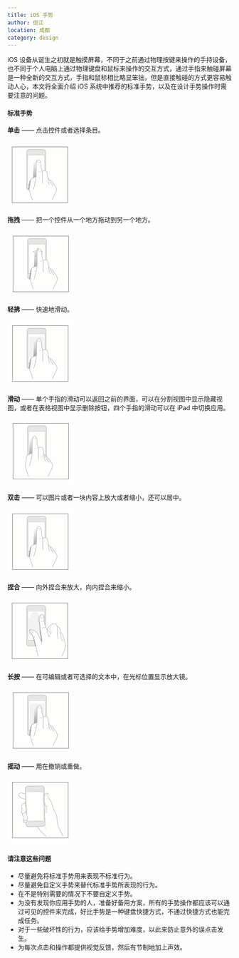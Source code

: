 ```yaml
---
title: iOS 手势
author: 但江
location: 成都 
category: design
---
```


iOS 设备从诞生之初就是触摸屏幕，不同于之前通过物理按键来操作的手持设备，也不同于个人电脑上通过物理键盘和鼠标来操作的交互方式，通过手指来触碰屏幕是一种全新的交互方式，手指和鼠标相比略显笨拙，但是直接触碰的方式更容易触动人心，本文将全面介绍 iOS 系统中推荐的标准手势，以及在设计手势操作时需要注意的问题。

#### 标准手势

**单击** —— 点击控件或者选择条目。

![iOS Gestures Tap](/images/ios-gestures-tap.gif)

**拖拽** —— 把一个控件从一个地方拖动到另一个地方。

![iOS Gestures Drag](/images/ios-gestures-drag.gif)

**轻拂** —— 快速地滑动。

![iOS Gestures Flick](/images/ios-gestures-flick.gif)

**滑动** —— 单个手指的滑动可以返回之前的界面，可以在分割视图中显示隐藏视图，或者在表格视图中显示删除按钮，四个手指的滑动可以在 iPad 中切换应用。

![iOS Gestures Swipe](/images/ios-gestures-swipe.gif)

**双击** —— 可以图片或者一块内容上放大或者缩小，还可以居中。

![iOS Gestures Double Tap](/images/ios-gestures-double-tap.gif)

**捏合** —— 向外捏合来放大，向内捏合来缩小。

![iOS Gestures Pinch](/images/ios-gestures-pinch.gif)

**长按** —— 在可编辑或者可选择的文本中，在光标位置显示放大镜。

![iOS Gestures Touch hold](/images/ios-gestures-touch-hold.gif)

**摇动** —— 用在撤销或重做。

![iOS Gestures Shake](/images/ios-gestures-shake.gif)

#### 请注意这些问题

* 尽量避免将标准手势用来表现不标准行为。
* 尽量避免自定义手势来替代标准手势所表现的行为。
* 在不是特别需要的情况下不要自定义手势。
* 为没有发现你应用手势的人，准备好备用方案，所有的手势操作都应该可以通过可见的控件来完成，好比手势是一种键盘快捷方式，不通过快捷方式也能完成任务。
* 对于一些破坏性的行为，应该给手势增加难度，以此来防止意外的误点击发生。
* 为每次点击和操作都提供视觉反馈，然后有节制地加上声效。
